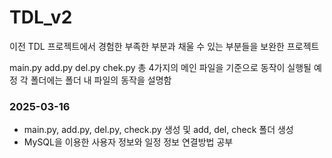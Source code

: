 # TDL_v2
이전 TDL 프로젝트에서 경험한 부족한 부분과 채울 수 있는 부분들을 보완한 프로젝트

main.py
add.py
del.py
chek.py
 총 4가지의 메인 파일을 기준으로 동작이 실행될 예정
 각 폴더에는 폴더 내 파일의 동작을 설명함



 ### 2025-03-16
 * main.py, add.py, del.py, check.py 생성 및 add, del, check 폴더 생성
 *  MySQL을 이용한 사용자 정보와 일정 정보 연결방법 공부
